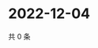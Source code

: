 # 2022-12-04

共 0 条

<!-- BEGIN WEIBO -->
<!-- 最后更新时间 Sun Dec 04 2022 18:01:04 GMT+0800 (China Standard Time) -->

<!-- END WEIBO -->

